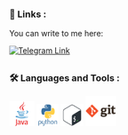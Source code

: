 ### :link: Links :
You can write to me here:
<div id="telegram-link" align="left-side">
  <a href="https://t.me/s1nshin3">
    <img src="https://img.shields.io/badge/Telegram-white?style=for-the-badge&logo=telegram&logoColor=blue" alt="Telegram Link"/>
  </a>
</div>

##

### :hammer_and_wrench: Languages and Tools :
<div>
  <img src="https://github.com/devicons/devicon/blob/master/icons/java/java-original-wordmark.svg" title="Java" alt="Java" width="45" height="45"/>
  <img src="https://github.com/devicons/devicon/blob/master/icons/python/python-original-wordmark.svg" title="Python" alt="Python" width="40" height="40"/>
  <img src="https://github.com/devicons/devicon/blob/master/icons/bash/bash-original.svg" title="Bash" alt="Bash" width="40" height="40"/>  
  <img src="https://github.com/devicons/devicon/blob/master/icons/git/git-original-wordmark.svg" title="Git" alt="Git" width="55" height="55"/>
<!--  <img src="https://github.com/devicons/devicon/blob/master/icons/fedora/fedora-original.svg" title="Fedora" alt="Fedora" width="35" height="45"/>

</div>

##

[![GitHub Streak](https://github-readme-streak-stats.herokuapp.com?user=notsunshine&theme=dark&hide_border=true&date_format=M%20j%5B%2C%20Y%5D)](https://git.io/streak-stats)
   
<!-- [![Top Langs](https://github-readme-stats.vercel.app/api/top-langs/?username=notsunshine&layout=compact&theme=dark&hide_border=true)](https://github.com/anuraghazra/github-readme-stats) -->

